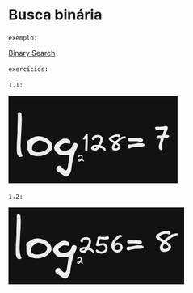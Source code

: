 # Busca binária

`exemplo:`

[Binary Search](./main.py)

`exercícios:`

`1.1:`

![ex_1](../pictures/binary_search/ex1.png)

`1.2:`

![ex_2](../pictures/binary_search/ex2.png)
